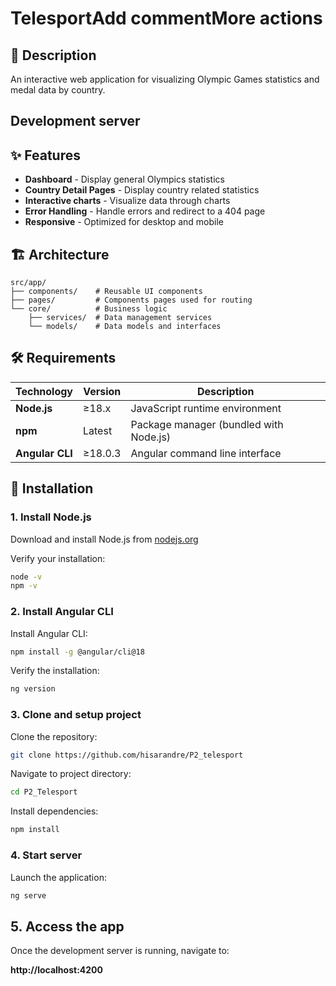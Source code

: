 # TelesportAdd commentMore actions

## 🏅 Description

An interactive web application for visualizing Olympic Games statistics and medal data by country.

## Development server

## ✨ Features

- **Dashboard** - Display general Olympics statistics
- **Country Detail Pages** - Display country related statistics
- **Interactive charts** - Visualize data through charts
- **Error Handling** - Handle errors and redirect to a 404 page
- **Responsive** - Optimized for desktop and mobile

## 🏗️ Architecture

```text
src/app/
├── components/    # Reusable UI components
├── pages/         # Components pages used for routing
└── core/          # Business logic 
    ├── services/  # Data management services
    └── models/    # Data models and interfaces
```

## 🛠️ Requirements

| Technology      | Version | Description                            |
|-----------------|---------|----------------------------------------|
| **Node.js**     | ≥18.x   | JavaScript runtime environment         |
| **npm**         | Latest  | Package manager (bundled with Node.js) |
| **Angular CLI** | ≥18.0.3 | Angular command line interface         |

## 🚀 Installation

### 1. Install Node.js

Download and install Node.js from [nodejs.org](https://nodejs.org)

Verify your installation:

```bash
node -v
npm -v
```

### 2. Install Angular CLI

Install Angular CLI:

```bash
npm install -g @angular/cli@18
```

Verify the installation:

```bash
ng version
```

### 3. Clone and setup project

Clone the repository:

```bash
git clone https://github.com/hisarandre/P2_telesport
```

Navigate to project directory:

```bash
cd P2_Telesport
```

Install dependencies:

```bash
npm install
```

### 4. Start server

Launch the application:

```bash
ng serve
```

## 5. Access the app

Once the development server is running, navigate to:

**http://localhost:4200**
